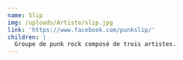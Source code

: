 ```yaml
---
name: Slip
img: /uploads/Artiste/slip.jpg
link: 'https://www.facebook.com/punkslip/'
children: |
  Groupe de punk rock composé de trois artistes.
---
```


